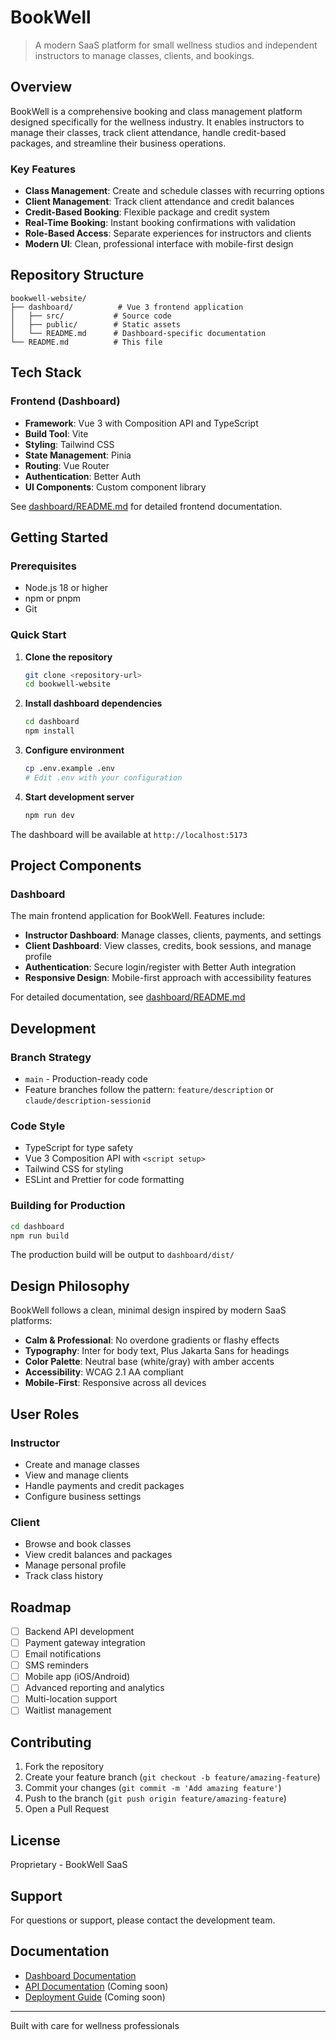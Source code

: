 # BookWell

> A modern SaaS platform for small wellness studios and independent instructors to manage classes, clients, and bookings.

## Overview

BookWell is a comprehensive booking and class management platform designed specifically for the wellness industry. It enables instructors to manage their classes, track client attendance, handle credit-based packages, and streamline their business operations.

### Key Features

- **Class Management**: Create and schedule classes with recurring options
- **Client Management**: Track client attendance and credit balances
- **Credit-Based Booking**: Flexible package and credit system
- **Real-Time Booking**: Instant booking confirmations with validation
- **Role-Based Access**: Separate experiences for instructors and clients
- **Modern UI**: Clean, professional interface with mobile-first design

## Repository Structure

```
bookwell-website/
├── dashboard/          # Vue 3 frontend application
│   ├── src/           # Source code
│   ├── public/        # Static assets
│   └── README.md      # Dashboard-specific documentation
└── README.md          # This file
```

## Tech Stack

### Frontend (Dashboard)
- **Framework**: Vue 3 with Composition API and TypeScript
- **Build Tool**: Vite
- **Styling**: Tailwind CSS
- **State Management**: Pinia
- **Routing**: Vue Router
- **Authentication**: Better Auth
- **UI Components**: Custom component library

See [dashboard/README.md](./dashboard/README.md) for detailed frontend documentation.

## Getting Started

### Prerequisites

- Node.js 18 or higher
- npm or pnpm
- Git

### Quick Start

1. **Clone the repository**
   ```bash
   git clone <repository-url>
   cd bookwell-website
   ```

2. **Install dashboard dependencies**
   ```bash
   cd dashboard
   npm install
   ```

3. **Configure environment**
   ```bash
   cp .env.example .env
   # Edit .env with your configuration
   ```

4. **Start development server**
   ```bash
   npm run dev
   ```

The dashboard will be available at `http://localhost:5173`

## Project Components

### Dashboard

The main frontend application for BookWell. Features include:

- **Instructor Dashboard**: Manage classes, clients, payments, and settings
- **Client Dashboard**: View classes, credits, book sessions, and manage profile
- **Authentication**: Secure login/register with Better Auth integration
- **Responsive Design**: Mobile-first approach with accessibility features

For detailed documentation, see [dashboard/README.md](./dashboard/README.md)

## Development

### Branch Strategy

- `main` - Production-ready code
- Feature branches follow the pattern: `feature/description` or `claude/description-sessionid`

### Code Style

- TypeScript for type safety
- Vue 3 Composition API with `<script setup>`
- Tailwind CSS for styling
- ESLint and Prettier for code formatting

### Building for Production

```bash
cd dashboard
npm run build
```

The production build will be output to `dashboard/dist/`

## Design Philosophy

BookWell follows a clean, minimal design inspired by modern SaaS platforms:

- **Calm & Professional**: No overdone gradients or flashy effects
- **Typography**: Inter for body text, Plus Jakarta Sans for headings
- **Color Palette**: Neutral base (white/gray) with amber accents
- **Accessibility**: WCAG 2.1 AA compliant
- **Mobile-First**: Responsive across all devices

## User Roles

### Instructor
- Create and manage classes
- View and manage clients
- Handle payments and credit packages
- Configure business settings

### Client
- Browse and book classes
- View credit balances and packages
- Manage personal profile
- Track class history

## Roadmap

- [ ] Backend API development
- [ ] Payment gateway integration
- [ ] Email notifications
- [ ] SMS reminders
- [ ] Mobile app (iOS/Android)
- [ ] Advanced reporting and analytics
- [ ] Multi-location support
- [ ] Waitlist management

## Contributing

1. Fork the repository
2. Create your feature branch (`git checkout -b feature/amazing-feature`)
3. Commit your changes (`git commit -m 'Add amazing feature'`)
4. Push to the branch (`git push origin feature/amazing-feature`)
5. Open a Pull Request

## License

Proprietary - BookWell SaaS

## Support

For questions or support, please contact the development team.

## Documentation

- [Dashboard Documentation](./dashboard/README.md)
- [API Documentation](#) (Coming soon)
- [Deployment Guide](#) (Coming soon)

---

Built with care for wellness professionals
